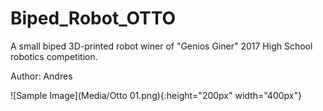 # Biped_Robot_OTTO
A small biped 3D-printed robot winer of "Genios Giner" 2017 High School robotics competition.

Author: Andres


![Sample Image](Media/Otto 01.png){:height="200px" width="400px"}